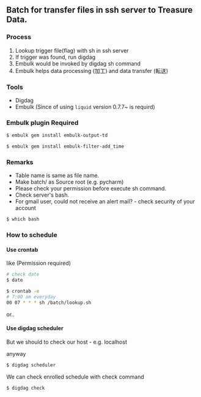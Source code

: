 ## Batch for transfer files in ssh server to Treasure Data.

### Process

1. Lookup trigger file(flag) with sh in ssh server
2. If trigger was found, run digdag
3. Embulk would be invoked by digdag sh command
4. Embulk helps data processing (加工) and data transfer (転送)

### Tools
* Digdag
* Embulk (Since of using `liquid` version 0.7.7~ is requird)


### Embulk plugin Required

```.sh
$ embulk gem install embulk-output-td
```

```.sh
$ embulk gem install embulk-filter-add_time
```

### Remarks
* Table name is same as file name.
* Make batch/ as Source root (e.g. pycharm)
* Please check your permission before execute sh command.
* Check server's bash.
* For gmail user, could not receive an alert mail? - check security of your account

```.sh
$ which bash
```

### How to schedule
#### Use crontab 
like (Permission required)
```.bash
# check date
$ date

$ crontab -e
# 7:00 am everyday
00 07 * * * sh /batch/lookup.sh
```

or..

#### Use digdag scheduler
But we should to check our host - e.g. localhost

anyway
```.bash
$ digdag scheduler
```

We can check enrolled schedule with check command
```.bash
$ digdag check
```
